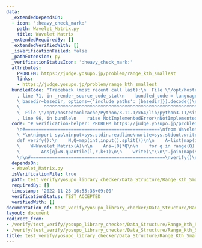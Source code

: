 ```yaml
---
data:
  _extendedDependsOn:
  - icon: ':heavy_check_mark:'
    path: Wavelet_Matrix.py
    title: Wavelet Matrix
  _extendedRequiredBy: []
  _extendedVerifiedWith: []
  _isVerificationFailed: false
  _pathExtension: py
  _verificationStatusIcon: ':heavy_check_mark:'
  attributes:
    PROBLEM: https://judge.yosupo.jp/problem/range_kth_smallest
    links:
    - https://judge.yosupo.jp/problem/range_kth_smallest
  bundledCode: "Traceback (most recent call last):\n  File \"/opt/hostedtoolcache/Python/3.11.1/x64/lib/python3.11/site-packages/onlinejudge_verify/documentation/build.py\"\
    , line 71, in _render_source_code_stat\n    bundled_code = language.bundle(stat.path,\
    \ basedir=basedir, options={'include_paths': [basedir]}).decode()\n          \
    \         ^^^^^^^^^^^^^^^^^^^^^^^^^^^^^^^^^^^^^^^^^^^^^^^^^^^^^^^^^^^^^^^^^^^^^^^^^^^^^^^^^\n\
    \  File \"/opt/hostedtoolcache/Python/3.11.1/x64/lib/python3.11/site-packages/onlinejudge_verify/languages/python.py\"\
    , line 96, in bundle\n    raise NotImplementedError\nNotImplementedError\n"
  code: "# verification-helper: PROBLEM https://judge.yosupo.jp/problem/range_kth_smallest\n\
    \n#==================================================\nfrom Wavelet_Matrix import\
    \ *\n\nimport sys\ninput=sys.stdin.readline\nwrite=sys.stdout.write\n\n#==================================================\n\
    def verify():\n    N,Q=map(int,input().split())\n\n    A=list(map(int,input().split()))\n\
    \    W=Wavelet_Matrix(A)\n\n    Ans=[0]*Q\n\n    for q in range(Q):\n        l,r,k=map(int,input().split())\n\
    \        Ans[q]=W.quantile(l,r,k+1)\n\n    write(\"\\n\".join(map(str,Ans)))\n\
    \n\n#==================================================\nverify()\n"
  dependsOn:
  - Wavelet_Matrix.py
  isVerificationFile: true
  path: test_verify/yosupo_library_checker/Data_Structure/Range_Kth_Smallest.test.py
  requiredBy: []
  timestamp: '2022-11-23 16:55:38+09:00'
  verificationStatus: TEST_ACCEPTED
  verifiedWith: []
documentation_of: test_verify/yosupo_library_checker/Data_Structure/Range_Kth_Smallest.test.py
layout: document
redirect_from:
- /verify/test_verify/yosupo_library_checker/Data_Structure/Range_Kth_Smallest.test.py
- /verify/test_verify/yosupo_library_checker/Data_Structure/Range_Kth_Smallest.test.py.html
title: test_verify/yosupo_library_checker/Data_Structure/Range_Kth_Smallest.test.py
---
```


